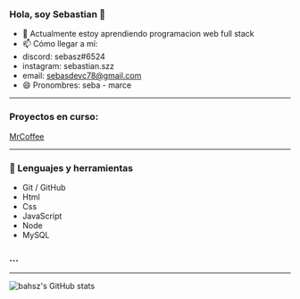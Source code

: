 ### Hola, soy Sebastian 👋

- 🌱 Actualmente estoy aprendiendo programacion web full stack
- 📫 Cómo llegar a mí: 
- discord: sebasz#6524
- instagram: sebastian.szz
- email: sebasdevc78@gmail.com
- 😄 Pronombres: seba - marce

----
### Proyectos en curso:
[MrCoffee](https://github.com/19diego93/grupo_5_MrCoffee)

----

### 🚀 Lenguajes y herramientas

* Git / GitHub
* Html
* Css
* JavaScript
* Node
* MySQL
### ...
----

![bahsz's GitHub stats](https://github-readme-stats.vercel.app/api?username=sebastianszz&show_icons=true&theme=radical)
